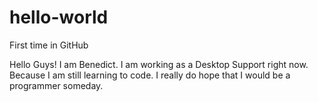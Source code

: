 # hello-world
First time in GitHub

Hello Guys! I am Benedict. I am working as a Desktop Support right now. Because I am still learning to code. I really do hope that I would be a programmer someday.
